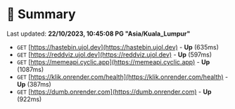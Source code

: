 # 📖 Summary
Last updated: **22/10/2023, 10:45:08 PG "Asia/Kuala_Lumpur"**

- `GET` [https://hastebin.ujol.dev](https://hastebin.ujol.dev) - **Up** (635ms)
- `GET` [https://reddviz.ujol.dev](https://reddviz.ujol.dev) - **Up** (597ms)
- `GET` [https://memeapi.cyclic.app](https://memeapi.cyclic.app) - **Up** (1087ms)
- `GET` [https://klik.onrender.com/health](https://klik.onrender.com/health) - **Up** (387ms)
- `GET` [https://dumb.onrender.com](https://dumb.onrender.com) - **Up** (922ms)
